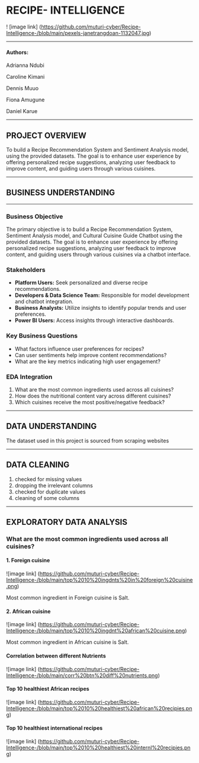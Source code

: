 # RECIPE- INTELLIGENCE

! [image link] (https://github.com/muturi-cyber/Recipe-Intelligence-/blob/main/pexels-janetrangdoan-1132047.jpg)

---

#### Authors:
Adrianna Ndubi

Caroline Kimani

Dennis Muuo

Fiona Amugune

Daniel Karue

---

## PROJECT OVERVIEW
To build a Recipe Recommendation System and Sentiment Analysis model, using the provided datasets. The goal is to enhance user experience by offering personalized recipe suggestions, analyzing user feedback to improve content, and guiding users through various cuisines.

---

## BUSINESS UNDERSTANDING

---

### Business Objective
The primary objective is to build a Recipe Recommendation System, Sentiment Analysis model, and Cultural Cuisine Guide Chatbot using the provided datasets. The goal is to enhance user experience by offering personalized recipe suggestions, analyzing user feedback to improve content, and guiding users through various cuisines via a chatbot interface.

### Stakeholders
- **Platform Users:** Seek personalized and diverse recipe recommendations.
- **Developers & Data Science Team:** Responsible for model development and chatbot integration.
- **Business Analysts:** Utilize insights to identify popular trends and user preferences.
- **Power BI Users:** Access insights through interactive dashboards.

### Key Business Questions
- What factors influence user preferences for recipes?
- Can user sentiments help improve content recommendations?
- What are the key metrics indicating high user engagement?

### EDA Integration
1. What are the most common ingredients used across all cuisines?
2. How does the nutritional content vary across different cuisines?
3. Which cuisines receive the most positive/negative feedback?

---

## DATA UNDERSTANDING
The dataset used in this project is sourced from scraping websites

---

## DATA CLEANING
1. checked for missing values
2. dropping the irrelevant columns
3. checked for duplicate values
4. cleaning of some columns

---

## EXPLORATORY DATA  ANALYSIS


### What are the most common ingredients used across all cuisines?

#### 1. Foreign cuisine
 
![image link] (https://github.com/muturi-cyber/Recipe-Intelligence-/blob/main/top%2010%20ingdnts%20in%20foreign%20cuisine.png)

Most common ingredient in Foreign cuisine is Salt.

#### 2. African cuisine

![image link] (https://github.com/muturi-cyber/Recipe-Intelligence-/blob/main/top%2010%20ingdnt%20african%20cuisine.png)

Most common ingredient in African cuisine is Salt.

#### Correlation between different Nutrients

![image link] (https://github.com/muturi-cyber/Recipe-Intelligence-/blob/main/corr%20btn%20diff%20nutrients.png)

#### Top 10 healthiest African recipes

![image link] (https://github.com/muturi-cyber/Recipe-Intelligence-/blob/main/top%2010%20healthiest%20african%20recipies.png)

#### Top 10 healthiest international recipes

![image link] (https://github.com/muturi-cyber/Recipe-Intelligence-/blob/main/top%2010%20healthiest%20internl%20recipies.png)













